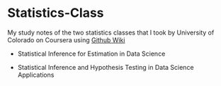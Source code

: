 # Statistics-Class

My study notes of the two statistics classes that I took by University of Colorado on Coursera using [Github Wiki](https://github.com/chanchishing/Statistics-Class/wiki)

- Statistical Inference for Estimation in Data Science

- Statistical Inference and Hypothesis Testing in Data Science Applications
